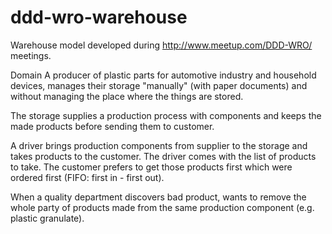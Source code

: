 # ddd-wro-warehouse
Warehouse model developed during http://www.meetup.com/DDD-WRO/ meetings.

Domain
A producer of plastic parts for automotive industry and household devices, manages their storage "manually" (with paper documents) and without managing the place where the things are stored. 

The storage supplies a production process with components and keeps the made products before sending them to customer.

A driver brings production components from supplier to the storage and takes products to the customer. The driver comes with the list of products to take. The customer prefers to get those products first which were ordered first (FIFO: first in - first out).

When a quality department discovers bad product, wants to remove the whole party of products made from the same production component (e.g. plastic granulate). 
